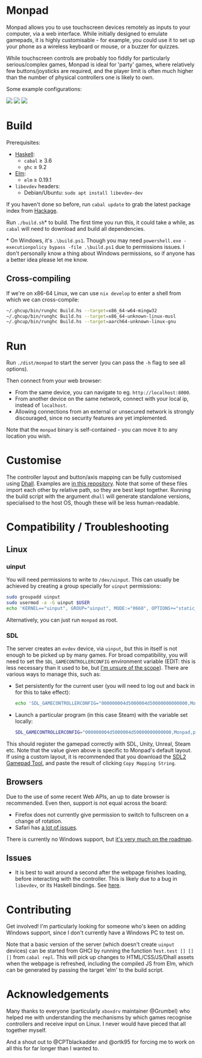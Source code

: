 
# Monpad

Monpad allows you to use touchscreen devices remotely as inputs to your computer, via a web interface. While initially designed to emulate gamepads, it is highly customisable - for example, you could use it to set up your phone as a wireless keyboard or mouse, or a buzzer for quizzes.

While touchscreen controls are probably too fiddly for particularly serious/complex games, Monpad is ideal for 'party' games, where relatively few buttons/joysticks are required, and the player limit is often much higher than the number of physical controllers one is likely to own.

Some example configurations:

![](screenshots/default.png)
![](screenshots/numpad.png)
![](screenshots/sliders.png)

# Build

Prerequisites:

- [Haskell](https://www.haskell.org/):
    - `cabal` ≥ 3.6
    - `ghc` ≥ 9.2
- [Elm](https://elm-lang.org/):
    - `elm` ≥ 0.19.1
- `libevdev` headers:
    - Debian/Ubuntu: `sudo apt install libevdev-dev`

If you haven't done so before, run `cabal update` to grab the latest package index from [Hackage](https://hackage.haskell.org/).

Run `./build.sh`* to build. The first time you run this, it could take a while, as `cabal` will need to download and build all dependencies.

\* On Windows, it's `.\build.ps1`. Though you may need `powershell.exe -executionpolicy bypass -file .\build.ps1` due to permissions issues. I don't personally know a thing about Windows permissions, so if anyone has a better idea please let me know.

## Cross-compiling

If we're on x86-64 Linux, we can use `nix develop` to enter a shell from which we can cross-compile:
```sh
~/.ghcup/bin/runghc Build.hs --target=x86_64-w64-mingw32
~/.ghcup/bin/runghc Build.hs --target=x86_64-unknown-linux-musl
~/.ghcup/bin/runghc Build.hs --target=aarch64-unknown-linux-gnu
```

# Run

Run `./dist/monpad` to start the server (you can pass the `-h` flag to see all options).

Then connect from your web browser:
- From the same device, you can navigate to eg. `http://localhost:8000`.
- From another device on the same network, connect with your local ip, instead of `localhost`.
- Allowing connections from an external or unsecured network is strongly discouraged, since no security features are yet implemented.

Note that the `monpad` binary is self-contained - you can move it to any location you wish.

# Customise

The controller layout and button/axis mapping can be fully customised using [Dhall](https://dhall-lang.org/). Examples are [in this repository](https://github.com/georgefst/monpad/tree/master/dhall). Note that some of these files import each other by relative path, so they are best kept together. Running the build script with the argument `dhall` will generate standalone versions, specialised to the host OS, though these will be less human-readable.

# Compatibility / Troubleshooting

## Linux

### uinput

You will need permissions to write to `/dev/uinput`. This can usually be achieved by creating a group specially for `uinput` permissions:
```bash
sudo groupadd uinput
sudo usermod -a -G uinput $USER
echo 'KERNEL=="uinput", GROUP="uinput", MODE:="0660", OPTIONS+="static_node=uinput"' | sudo tee -a /etc/udev/rules.d/99-uinput.rules > /dev/null
```

Alternatively, you can just run `monpad` as root.

### SDL

The server creates an `evdev` device, via `uinput`, but this in itself is not enough to be picked up by many games. For broad compatibility, you will need to set the `SDL_GAMECONTROLLERCONFIG` environment variable (EDIT: this is less necessary than it used to be, but [I'm unsure of the scope](https://github.com/georgefst/monpad/issues/12)). There are various ways to manage this, such as:

- Set persistently for the current user (you will need to log out and back in for this to take effect):
    ```bash
    echo 'SDL_GAMECONTROLLERCONFIG="000000004d5000004d50000000000000,Monpad,platform:Linux,a:b0,b:b1,x:b3,y:b2,guide:b4,leftx:a0,lefty:a1,"' >> ~/.profile
    ```
- Launch a particular program (in this case Steam) with the variable set locally:
    ```bash
    SDL_GAMECONTROLLERCONFIG="000000004d5000004d50000000000000,Monpad,platform:Linux,a:b0,b:b1,x:b3,y:b2,guide:b4,leftx:a0,lefty:a1," steam
    ```

This should register the gamepad correctly with SDL, Unity, Unreal, Steam etc. Note that the value given above is specific to Monpad's default layout. If using a custom layout, it is recommended that you download the [SDL2 Gamepad Tool](https://generalarcade.com/gamepadtool/), and paste the result of clicking `Copy Mapping String`.

## Browsers

Due to the use of some recent Web APIs, an up to date browser is recommended. Even then, support is not equal across the board:
- Firefox does not currently give permission to switch to fullscreen on a change of rotation.
- Safari has [a lot of issues](https://github.com/georgefst/monpad/issues/40).

There is currently no Windows support, but [it's very much on the roadmap](https://github.com/georgefst/monpad/issues/5).

## Issues

- It is best to wait around a second after the webpage finishes loading, before interacting with the controller. This is likely due to a bug in `libevdev`, or its Haskell bindings. See [here](https://github.com/georgefst/monpad/issues/2).

# Contributing

Get involved! I'm particularly looking for someone who's keen on adding Windows support, since I don't currently have a Windows PC to test on.

Note that a basic version of the server (which doesn't create `uinput` devices) can be started from GHCI by running the function `Test.test [] [] []` from `cabal repl`. This will pick up changes to HTML/CSS/JS/Dhall assets when the webpage is refreshed, including the compiled JS from Elm, which can be generated by passing the target 'elm' to the build script.

# Acknowledgements

Many thanks to everyone (particularly `xboxdrv` maintainer @Grumbel) who helped me with understanding the mechanisms by which games recognise controllers and receive input on Linux. I never would have pieced that all together myself.

And a shout out to @CPTblackadder and @ortk95 for forcing me to work on all this for far longer than I wanted to.

